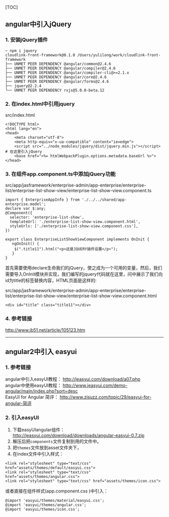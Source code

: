 [TOC]

## angular中引入jQuery

### 1. 安装jQuery插件   

```
~ npm i jquery
cloudlink-front-framework@0.1.0 /Users/yulilong/work/cloudlink-front-framework
├── UNMET PEER DEPENDENCY @angular/common@2.4.6
├── UNMET PEER DEPENDENCY @angular/compiler@2.4.6
├── UNMET PEER DEPENDENCY @angular/compiler-cli@>=2.1.x
├── UNMET PEER DEPENDENCY @angular/core@2.4.6
├── UNMET PEER DEPENDENCY @angular/forms@2.4.6
├── jquery@2.2.4
└── UNMET PEER DEPENDENCY rxjs@5.0.0-beta.12
```    

### 2. 在index.html中引用jquery    

src/index.html     
```
<!DOCTYPE html>
<html lang="en">
<head>
    <meta charset="utf-8">
    <meta http-equiv="x-ua-compatible" content="ie=edge">
    <script src="../node_modules/jquery/dist/jquery.min.js"></script>      # 在这里引入jQuery
    <base href="<%= htmlWebpackPlugin.options.metadata.baseUrl %>">
</head>
```     

### 3. 在组件app.component.ts中添加jQuery功能    

src/app/jasframework/enterprise-admin/app-enterprise/enterprise-list/enterprise-list-show-view/enterprise-list-show-view.component.ts       
```
import { EnterpriseAppInfo } from './../../shared/app-enterprise.model';
declare var $:any;
@Component({
  selector: 'enterprise-list-show',
  templateUrl: './enterprise-list-show-view.component.html',
  styleUrls: ['./enterprise-list-show-view.component.css'],
})

export class EnterpriseListShowViewComponent implements OnInit {
   ngOnInit() {
    $(".title11").html("<p>这是JQUERY插件设置</p>");
   }
}
```   
首先需要使用declare生命我们的jQuery，使之成为一个可用的变量，然后，我们需要导入OnInit模块并实现，我们编写的jquery代码就在这里，问中展示了我们向id为title的标签替换内容，HTML页面是这样的:     

src/app/jasframework/enterprise-admin/app-enterprise/enterprise-list/enterprise-list-show-view/enterprise-list-show-view.component.html        
```
<div id="title" class="title11"></div>
```   

###  4. 参考链接    

http://www.jb51.net/article/105123.htm      


-----------  

## angular2中引入 easyui   

### 1. 参考链接   

angular中引入easyUI教程： http://jeasyui.com/download/a07.php     
angular中使用easyUI教程： http://www.jeasyui.com/demo-angular/main/index.php?sort=desc    
EasyUI for Angular 简评： http://www.zisuzz.com/topic/29/easyui-for-angular-简评

### 2. 引入easyUI   

1. 下载easyUIangular组件： http://jeasyui.com/download/downloads/angular-easyui-0.7.zip     
2. 解压后把`components`文件复制到用的文件中。    
3. 把`themes`文件放到asset文件夹下，
4. 在index文件中引入样式：   

```
<link rel="stylesheet" type="text/css" href="assets/themes/default/easyui.css">
<link rel="stylesheet" type="text/css" href="assets/themes/angular.css">
<link rel="stylesheet" type="text/css" href="assets/themes/icon.css">
```

或者直接在组件样式(app.component.css )中引入：  

```
@import 'easyui/themes/material/easyui.css';
@import 'easyui/themes/angular.css';
@import 'easyui/themes/icon.css';
```